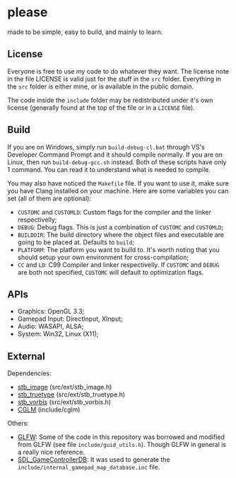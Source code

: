 # please
made to be simple, easy to build, and mainly to learn.

## License
Everyone is free to use my code to do whatever they want.
The license note in the file LICENSE is valid just for the stuff in the `src` folder.
Everything in the `src` folder is either mine, or is available in the public domain.

The code inside the `include` folder may be redistributed under it's own license (generally found at the top of the file or in a `LICENSE` file).

## Build
If you are on Windows, simply run `build-debug-cl.bat` through VS's Developer Command Prompt and it should compile normally. If you are on Linux, then run `build-debug-gcc.sh` instead.
Both of these scripts have only 1 command. You can read it to understand what is needed to compile.

You may also have noticed the `Makefile` file. If you want to use it, make sure you have Clang installed on your machine.
Here are some variables you can set (all of them are optional):
* `CUSTOMC` and `CUSTOMLD`: Custom flags for the compiler and the linker respectivelly;
* `DEBUG`: Debug flags. This is just a combination of `CUSTOMC` and `CUSTOMLD`;
* `BUILDDIR`: The build directory where the object files and executable are going to be placed at. Defaults to `build`;
* `PLATFORM`: The platform you want to build to. It's worth noting that you should setup your own environment for cross-compilation;
* `CC` and `LD`: C99 Compiler and linker respectivelly.
If `CUSTOMC` and `DEBUG` are both not specified, `CUSTOMC` will default to optimization flags.

## APIs
* Graphics: OpenGL 3.3;
* Gamepad Input: DirectInput, XInput;
* Audio: WASAPI, ALSA;
* System: Win32, Linux (X11);

## External
Dependencies:
* [stb_image](https://github.com/nothings/stb/blob/master/stb_image.h) (src/ext/stb_image.h)
* [stb_truetype](https://github.com/nothings/stb/blob/master/stb_truetype.h) (src/ext/stb_truetype.h)
* [stb_vorbis](https://github.com/nothings/stb/blob/master/stb_vorbis.c) (src/ext/stb_vorbis.h)
* [CGLM](https://github.com/recp/cglm) (include/cglm)

Others:
* [GLFW](https://github.com/glfw/glfw): Some of the code in this repository was borrowed and modified from GLFW (see file `include/guid_utils.h`). Though GLFW in general is a really nice reference.
* [SDL_GameControllerDB](https://github.com/gabomdq/SDL_GameControllerDB): It was used to generate the `include/internal_gamepad_map_database.inc` file.